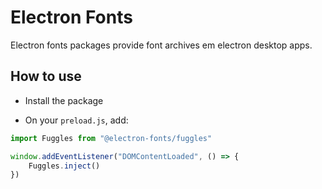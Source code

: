 # Electron Fonts

Electron fonts packages provide font archives em electron desktop apps.

## How to use

* Install the package

* On your `preload.js`, add:

```ts
import Fuggles from "@electron-fonts/fuggles"

window.addEventListener("DOMContentLoaded", () => {
    Fuggles.inject()
})
```
